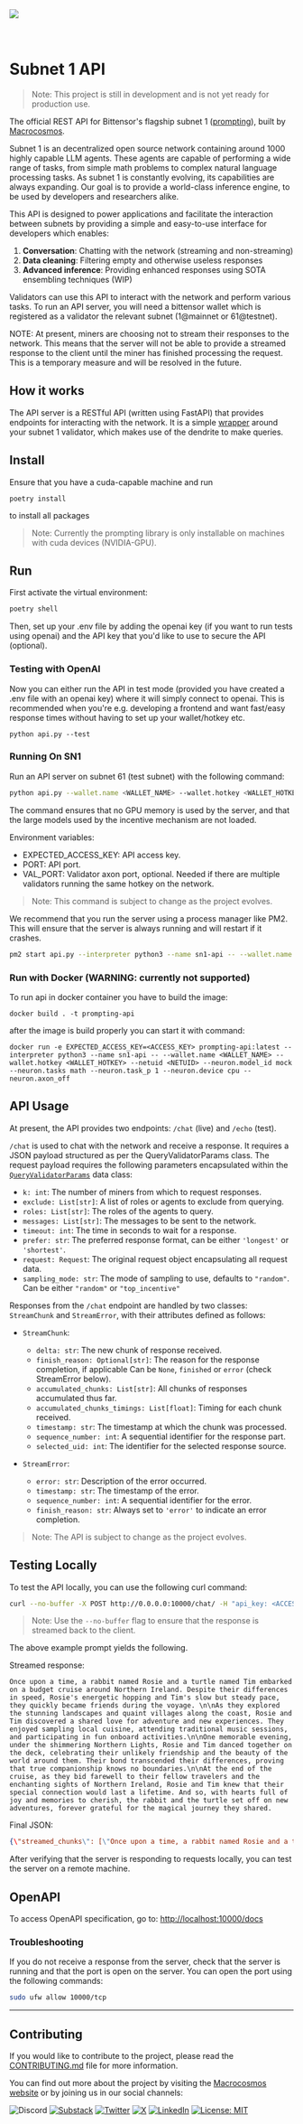 
<picture>
    <source srcset="./assets/macrocosmos-white.png"  media="(prefers-color-scheme: dark)">
    <source srcset="./assets/macrocosmos-black.png"  media="(prefers-color-scheme: light)">
    <img src="macrocosmos-black.png">
</picture>

<br/>
<br/>
<br/>

# Subnet 1 API
> Note: This project is still in development and is not yet ready for production use.

The official REST API for Bittensor's flagship subnet 1 ([prompting](https://github.com/opentensor/prompting)), built by [Macrocosmos](https://macrocosmos.ai).

Subnet 1 is an decentralized open source network containing around 1000 highly capable LLM agents. These agents are capable of performing a wide range of tasks, from simple math problems to complex natural language processing tasks. As subnet 1 is constantly evolving, its capabilities are always expanding. Our goal is to provide a world-class inference engine, to be used by developers and researchers alike.

This API is designed to power applications and facilitate the interaction between subnets by providing a simple and easy-to-use interface for developers which enables:
1. **Conversation**: Chatting with the network (streaming and non-streaming)
2. **Data cleaning**: Filtering empty and otherwise useless responses
3. **Advanced inference**: Providing enhanced responses using SOTA ensembling techniques (WIP)

Validators can use this API to interact with the network and perform various tasks.
To run an API server, you will need a bittensor wallet which is registered as a validator the relevant subnet (1@mainnet or 61@testnet).

NOTE: At present, miners are choosing not to stream their responses to the network. This means that the server will not be able to provide a streamed response to the client until the miner has finished processing the request. This is a temporary measure and will be resolved in the future.

## How it works
The API server is a RESTful API (written using FastAPI) that provides endpoints for interacting with the network. It is a simple [wrapper](./validators/sn1_validator_wrapper.py) around your subnet 1 validator, which makes use of the dendrite to make queries.

## Install
Ensure that you have a cuda-capable machine and run
```
poetry install
```
to install all packages

> Note: Currently the prompting library is only installable on machines with cuda devices (NVIDIA-GPU).

## Run

First activate the virtual environment:

```bash
poetry shell
```

Then, set up your .env file by adding the openai key (if you want to run tests using openai) and the API key that you'd like
to use to secure the API (optional).

### Testing with OpenAI

Now you can either run the API in test mode (provided you have created a .env file with an openai key) where it will simply connect to openai. This is recommended when you're
e.g. developing a frontend and want fast/easy response times without having to set up your wallet/hotkey etc.

```
python api.py --test
```

### Running On SN1

Run an API server on subnet 61 (test subnet) with the following command:

```bash
python api.py --wallet.name <WALLET_NAME> --wallet.hotkey <WALLET_HOTKEY> --netuid <NETUID> --neuron.model_id mock --neuron.tasks math --neuron.task_p 1 --neuron.device cpu --subtensor.network test
```

The command ensures that no GPU memory is used by the server, and that the large models used by the incentive mechanism are not loaded.

Environment variables:

- EXPECTED_ACCESS_KEY: API access key.
- PORT: API port.
- VAL_PORT: Validator axon port, optional. Needed if there are multiple validators running the same hotkey on the network.

> Note: This command is subject to change as the project evolves.

We recommend that you run the server using a process manager like PM2. This will ensure that the server is always running and will restart if it crashes.

```bash
pm2 start api.py --interpreter python3 --name sn1-api -- --wallet.name <WALLET_NAME> --wallet.hotkey <WALLET_HOTKEY> --netuid <NETUID> --neuron.model_id mock --neuron.tasks math --neuron.task_p 1 --neuron.device cpu
```

### Run with Docker (WARNING: currently not supported)

To run api in docker container you have to build the image:
```
docker build . -t prompting-api
```
after the image is build properly
you can start it with command:

```
docker run -e EXPECTED_ACCESS_KEY=<ACCESS_KEY> prompting-api:latest --interpreter python3 --name sn1-api -- --wallet.name <WALLET_NAME> --wallet.hotkey <WALLET_HOTKEY> --netuid <NETUID> --neuron.model_id mock --neuron.tasks math --neuron.task_p 1 --neuron.device cpu --neuron.axon_off
```

## API Usage
At present, the API provides two endpoints: `/chat` (live) and `/echo` (test).

`/chat` is used to chat with the network and receive a response. It requires a JSON payload structured as per the QueryValidatorParams class.
The request payload requires the following parameters encapsulated within the [`QueryValidatorParams`](./validators/base.py) data class:
- `k: int`: The number of miners from which to request responses.
- `exclude: List[str]`: A list of roles or agents to exclude from querying.
- `roles: List[str]`: The roles of the agents to query.
- `messages: List[str]`: The messages to be sent to the network.
- `timeout: int`: The time in seconds to wait for a response.
- `prefer: str`: The preferred response format, can be either `'longest'` or `'shortest'`.
- `request: Request`: The original request object encapsulating all request data.
- `sampling_mode: str`: The mode of sampling to use, defaults to `"random"`. Can be either `"random"` or `"top_incentive"`

Responses from the `/chat` endpoint are handled by two classes: `StreamChunk` and `StreamError`, with their attributes defined as follows:
- `StreamChunk`:
  - `delta: str`: The new chunk of response received.
  - `finish_reason: Optional[str]`: The reason for the response completion, if applicable Can be `None`, `finished` or `error` (check StreamError below).
  - `accumulated_chunks: List[str]`: All chunks of responses accumulated thus far.
  - `accumulated_chunks_timings: List[float]`: Timing for each chunk received.
  - `timestamp: str`: The timestamp at which the chunk was processed.
  - `sequence_number: int`: A sequential identifier for the response part.
  - `selected_uid: int`: The identifier for the selected response source.

- `StreamError`:
  - `error: str`: Description of the error occurred.
  - `timestamp: str`: The timestamp of the error.
  - `sequence_number: int`: A sequential identifier for the error.
  - `finish_reason: str`: Always set to `'error'` to indicate an error completion.

> Note: The API is subject to change as the project evolves.

## Testing Locally
To test the API locally, you can use the following curl command:

```bash
curl --no-buffer -X POST http://0.0.0.0:10000/chat/ -H "api_key: <ACCESS_KEY>" -H "Content-Type: application/json" -d '{"k": 5, "timeout": 15, "roles": ["user"], "messages": ["Tell me a happy story about a rabbit and a turtle that meet on a budget cruise around Northern Ireland"]}'
```
> Note: Use the `--no-buffer` flag to ensure that the response is streamed back to the client.

The above example prompt yields the following.

Streamed response:
```
Once upon a time, a rabbit named Rosie and a turtle named Tim embarked on a budget cruise around Northern Ireland. Despite their differences in speed, Rosie's energetic hopping and Tim's slow but steady pace, they quickly became friends during the voyage. \n\nAs they explored the stunning landscapes and quaint villages along the coast, Rosie and Tim discovered a shared love for adventure and new experiences. They enjoyed sampling local cuisine, attending traditional music sessions, and participating in fun onboard activities.\n\nOne memorable evening, under the shimmering Northern Lights, Rosie and Tim danced together on the deck, celebrating their unlikely friendship and the beauty of the world around them. Their bond transcended their differences, proving that true companionship knows no boundaries.\n\nAt the end of the cruise, as they bid farewell to their fellow travelers and the enchanting sights of Northern Ireland, Rosie and Tim knew that their special connection would last a lifetime. And so, with hearts full of joy and memories to cherish, the rabbit and the turtle set off on new adventures, forever grateful for the magical journey they shared.
```
Final JSON:
```json
{\"streamed_chunks\": [\"Once upon a time, a rabbit named Rosie and a turtle named Tim embarked on a budget cruise around Northern Ireland. Despite their differences in speed, Rosie's energetic hopping and Tim's slow but steady pace, they quickly became friends during the voyage. \\\\n\\\\nAs they explored the stunning landscapes and quaint villages along the coast, Rosie and Tim discovered a shared love for adventure and new experiences. They enjoyed sampling local cuisine, attending traditional music sessions, and participating in fun onboard activities.\\\\n\\\\nOne memorable evening, under the shimmering Northern Lights, Rosie and Tim danced together on the deck, celebrating their unlikely friendship and the beauty of the world around them. Their bond transcended their differences, proving that true companionship knows no boundaries.\\\\n\\\\nAt the end of the cruise, as they bid farewell to their fellow travelers and the enchanting sights of Northern Ireland, Rosie and Tim knew that their special connection would last a lifetime. And so, with hearts full of joy and memories to cherish, the rabbit and the turtle set off on new adventures, forever grateful for the magical journey they shared.\"], \"streamed_chunks_timings\": [4.6420252323150635], \"uid\": 559, \"completion\": \"Once upon a time, a rabbit named Rosie and a turtle named Tim embarked on a budget cruise around Northern Ireland. Despite their differences in speed, Rosie's energetic hopping and Tim's slow but steady pace, they quickly became friends during the voyage. \\\\n\\\\nAs they explored the stunning landscapes and quaint villages along the coast, Rosie and Tim discovered a shared love for adventure and new experiences. They enjoyed sampling local cuisine, attending traditional music sessions, and participating in fun onboard activities.\\\\n\\\\nOne memorable evening, under the shimmering Northern Lights, Rosie and Tim danced together on the deck, celebrating their unlikely friendship and the beauty of the world around them. Their bond transcended their differences, proving that true companionship knows no boundaries.\\\\n\\\\nAt the end of the cruise, as they bid farewell to their fellow travelers and the enchanting sights of Northern Ireland, Rosie and Tim knew that their special connection would last a lifetime. And so, with hearts full of joy and memories to cherish, the rabbit and the turtle set off on new adventures, forever grateful for the magical journey they shared.\", \"timing\": 4.720629930496216}"
```
After verifying that the server is responding to requests locally, you can test the server on a remote machine.

## OpenAPI
To access OpenAPI specification, go to:
[http://localhost:10000/docs](http://localhost:10000/docs)

### Troubleshooting

If you do not receive a response from the server, check that the server is running and that the port is open on the server. You can open the port using the following commands:

```bash
sudo ufw allow 10000/tcp
```

---

## Contributing
If you would like to contribute to the project, please read the [CONTRIBUTING.md](CONTRIBUTING.md) file for more information.

You can find out more about the project by visiting the [Macrocosmos website](https://macrocosmos.ai) or by joining us in our social channels:


![Discord](https://img.shields.io/badge/Discord-%235865F2.svg?style=for-the-badge&logo=discord&logoColor=white)
[![Substack](https://img.shields.io/badge/Substack-%23006f5c.svg?style=for-the-badge&logo=substack&logoColor=FF6719)](https://substack.com/@macrocosmosai)
[![Twitter](https://img.shields.io/badge/Twitter-%231DA1F2.svg?style=for-the-badge&logo=twitter&logoColor=white)](https://twitter.com/MacrocosmosAI)
[![X](https://img.shields.io/badge/X-%23000000.svg?style=for-the-badge&logo=X&logoColor=white)](https://twitter.com/MacrocosmosAI)
[![LinkedIn](https://img.shields.io/badge/LinkedIn-0077B5?logo=linkedin&logoColor=white)](www.linkedin.com/in/MacrocosmosAI)
[![License: MIT](https://img.shields.io/badge/License-MIT-yellow.svg)](https://opensource.org/licenses/MIT)
